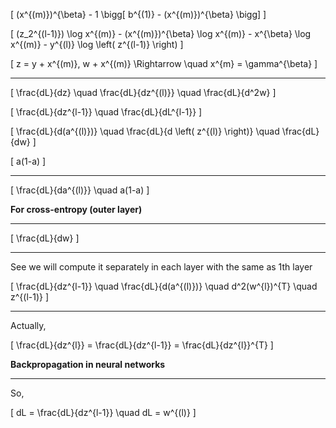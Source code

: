 \[
(x^{(m)})^{\beta} - 1 \bigg[ b^{(1)} - (x^{(m)})^{\beta} \bigg]
\]

\[
(z_2^{(l-1)}) \log x^{(m)} - (x^{(m)})^{\beta} \log x^{(m)} - x^{\beta} \log x^{(m)} - y^{(l)} \log \left( z^{(l-1)} \right)
\]

\[
z = y + x^{(m)}, w + x^{(m)} \Rightarrow \quad x^{m} = \gamma^{\beta}
\]

---

\[
\frac{dL}{dz} \quad \frac{dL}{dz^{(l)}} \quad \frac{dL}{d^2w}
\]

\[
\frac{dL}{dz^{l-1}} \quad \frac{dL}{dL^{l-1}}
\]

\[
\frac{dL}{d(a^{(l)})} \quad \frac{dL}{d \left( z^{(l)} \right)} \quad \frac{dL}{dw}
\]

\[
a(1-a)
\]

---

\[
\frac{dL}{da^{(l)}} \quad a(1-a)
\]

**For cross-entropy (outer layer)**

---

\[
\frac{dL}{dw}
\]

---

See we will compute it separately in each layer with the same as 1th layer

\[
\frac{dL}{dz^{l-1}} \quad \frac{dL}{d(a^{(l)})} \quad d^2(w^{l})^{T} \quad z^{(l-1)}
\]

---

Actually,

\[
\frac{dL}{dz^{l}} = \frac{dL}{dz^{l-1}} = \frac{dL}{dz^{l}}^{T}
\]

**Backpropagation in neural networks**

---

So,

\[
dL = \frac{dL}{dz^{l-1}} \quad dL = w^{(l)}
\]
